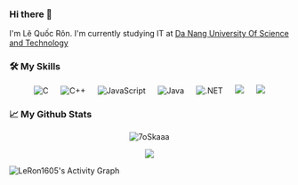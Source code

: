 ### Hi there 👋

<!--
**LeRon1605/LeRon1605** is a ✨ _special_ ✨ repository because its `README.md` (this file) appears on your GitHub profile.

Here are some ideas to get you started:
- I'm Lê Quốc Rôn. I'm currently K20 at <a href="http://dut.udn.vn/">DUT</a>
- 🔭 I’m currently working on ...
- 🌱 I’m currently learning ...
- 👯 I’m looking to collaborate on ...
- 🤔 I’m looking for help with ...
- 💬 Ask me about ...
- 📫 How to reach me: ...
- 😄 Pronouns: ...
- ⚡ Fun fact: ...
-->
I'm Lê Quốc Rôn. I'm currently studying IT at <a href="http://dut.udn.vn/">Da Nang University Of Science and Technology</a>
### 🛠️ My Skills
<p align="center"> 
&emsp; 
<img alt="C" src="https://img.shields.io/badge/C%20-%232370ED.svg?style=plastic&logo=c&logoColor=white">
&emsp; 
<img alt="C++" src="https://img.shields.io/badge/C++%20-%2300599C.svg?style=plastic&logo=c%2B%2B&logoColor=white">
&emsp; 
<img alt="JavaScript" src="https://img.shields.io/badge/JavaScript%20-%23F7DF1E.svg?style=plastic&logo=javascript&logoColor=black">
&emsp; 
<img alt="Java" src="https://img.shields.io/badge/Java-%23007396.svg?style=plastic&logo=java&logoColor=white">
&emsp; 
<img alt=".NET" src="https://img.shields.io/badge/-.NET%20-blue">
&emsp; 
<img src="https://img.shields.io/badge/-Docker-blue">
&emsp; 
<img src="https://img.shields.io/badge/-HTML%2FCSS-red">
&emsp; 
</p>

### 📈 My Github Stats
<p align="center">
<img src="https://github-readme-stats.vercel.app/api/top-langs?username=leron1605&langs_count=8&show_icons=true&locale=en&layout=compact&theme=algolia" alt="7oSkaaa"/>
 
</p>
<p align="center">
 <img src="https://github-readme-stats.vercel.app/api?username=LeRon1605&&show_icons=true&title_color=00ffff&icon_color=cc66ff&text_color=daf7dc&bg_color=1e2731">
</p>

<img alt="LeRon1605's Activity Graph" src="https://activity-graph.herokuapp.com/graph?username=LeRon1605&custom_title=LeRon1605's%20Contribution%20Graph&theme=react-dark" />
